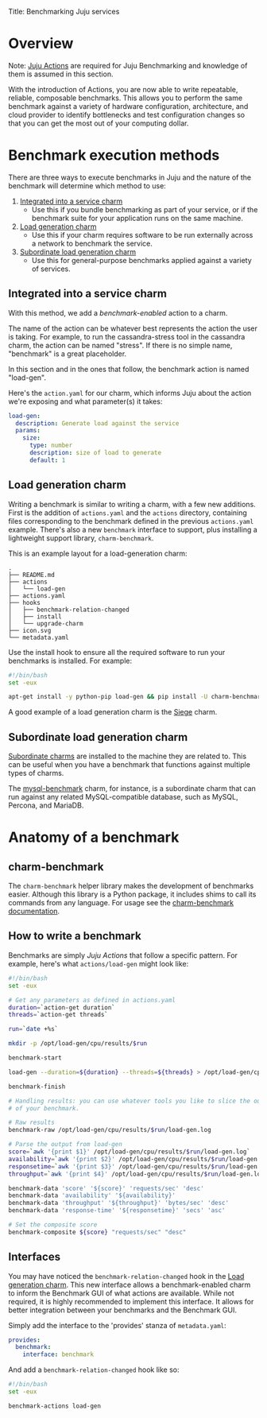 Title: Benchmarking Juju services  

# Overview

Note: [Juju Actions](authors-charm-actions.html) are required for Juju
Benchmarking and knowledge of them is assumed in this section.

With the introduction of Actions, you are now able to write repeatable,
reliable, composable benchmarks. This allows you to perform the same benchmark
against a variety of hardware configuration, architecture, and cloud provider
to identify bottlenecks and test configuration changes so that you can get the
most out of your computing dollar.


# Benchmark execution methods

There are three ways to execute benchmarks in Juju and the nature of the
benchmark will determine which method to use:

1. [Integrated into a service charm](#integrated-into-a-service-charm)
    - Use this if you bundle benchmarking as part of your service, or if the
      benchmark suite for your application runs on the same machine.
2. [Load generation charm](#load-generation-charm)
    - Use this if your charm requires software to be run externally across a
      network to benchmark the service.
3. [Subordinate load generation charm](#subordinate-load-generation-charm)
    - Use this for general-purpose benchmarks applied against a variety of
      services.


## Integrated into a service charm

With this method, we add a *benchmark-enabled* action to a charm.

The name of the action can be whatever best represents the action the user is
taking. For example, to run the cassandra-stress tool in the cassandra charm,
the action can be named "stress". If there is no simple name, "benchmark" is a
great placeholder.

In this section and in the ones that follow, the benchmark action is named
"load-gen".

Here's the `action.yaml` for our charm, which informs Juju about the action
we're exposing and what parameter(s) it takes:

```yaml
load-gen:
  description: Generate load against the service
  params:
    size:
      type: number
      description: size of load to generate
      default: 1
```


## Load generation charm

Writing a benchmark is similar to writing a charm, with a few new additions.
First is the addition of `actions.yaml` and the `actions` directory, containing
files corresponding to the benchmark defined in the previous `actions.yaml`
example. There's also a new `benchmark` interface to support, plus installing a
lightweight support library, `charm-benchmark`.

This is an example layout for a load-generation charm:

```no-highlight
.
├── README.md
├── actions
│   └── load-gen
├── actions.yaml
├── hooks
│   ├── benchmark-relation-changed
│   ├── install
│   └── upgrade-charm
├── icon.svg
└── metadata.yaml
```

Use the install hook to ensure all the required software to run your benchmarks
is installed. For example:

```bash
#!/bin/bash
set -eux

apt-get install -y python-pip load-gen && pip install -U charm-benchmark
```

A good example of a load generation charm is the
[Siege](https://github.com/juju-solutions/siege) charm.


## Subordinate load generation charm

[Subordinate charms](authors-subordinate-services.html) are installed to the
machine they are related to. This can be useful when you have a benchmark that
functions against multiple types of charms.

The [mysql-benchmark](https://github.com/juju-solutions/mysql-benchmark) charm,
for instance, is a subordinate charm that can run against any related
MySQL-compatible database, such as MySQL, Percona, and MariaDB.


# Anatomy of a benchmark

## charm-benchmark

The `charm-benchmark` helper library makes the development of benchmarks
easier. Although this library is a Python package, it includes shims to call its
commands from any language. For usage see the
[charm-benchmark documentation](http://charm-benchmark.readthedocs.org/en/latest/).


## How to write a benchmark

Benchmarks are simply *Juju Actions* that follow a specific pattern. For
example, here's what `actions/load-gen` might look like:

```bash
#!/bin/bash
set -eux

# Get any parameters as defined in actions.yaml
duration=`action-get duration`
threads=`action-get threads`

run=`date +%s`

mkdir -p /opt/load-gen/cpu/results/$run

benchmark-start

load-gen --duration=${duration} --threads=${threads} > /opt/load-gen/cpu/results/$run/load-gen.log

benchmark-finish

# Handling results: you can use whatever tools you like to slice the output
# of your benchmark.

# Raw results
benchmark-raw /opt/load-gen/cpu/results/$run/load-gen.log

# Parse the output from load-gen
score=`awk '{print $1}' /opt/load-gen/cpu/results/$run/load-gen.log`
availability=`awk '{print $2}' /opt/load-gen/cpu/results/$run/load-gen.log`
responsetime=`awk '{print $3}' /opt/load-gen/cpu/results/$run/load-gen.log`
throughput=`awk '{print $4}' /opt/load-gen/cpu/results/$run/load-gen.log`

benchmark-data 'score' '${score}' 'requests/sec' 'desc'
benchmark-data 'availability' '${availability}'
benchmark-data 'throughput' '${throughput}' 'bytes/sec' 'desc'
benchmark-data 'response-time' '${responsetime}' 'secs' 'asc'

# Set the composite score
benchmark-composite ${score} "requests/sec" "desc"
```


## Interfaces

You may have noticed the `benchmark-relation-changed` hook in the [Load
generation charm](#load-generation-charm). This new interface allows a
benchmark-enabled charm to inform the Benchmark GUI of what actions are
available. While not required, it is highly recommended to implement this
interface. It allows for better integration between your benchmarks and the
Benchmark GUI.

Simply add the interface to the 'provides' stanza of `metadata.yaml`:

```yaml
provides:
  benchmark:
    interface: benchmark
```

And add a `benchmark-relation-changed` hook like so:

```bash
#!/bin/bash
set -eux

benchmark-actions load-gen

```
